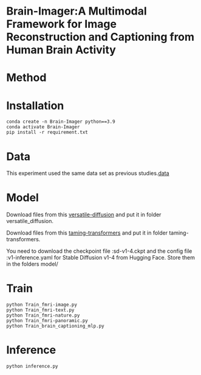# Brain-Imager:A Multimodal Framework for Image Reconstruction and Captioning from Human Brain Activity

# Method

# Installation
```
conda create -n Brain-Imager python==3.9
conda activate Brain-Imager
pip install -r requirement.txt
```
# Data
This experiment used the same data set as previous studies.[data](https://huggingface.co/datasets/pscotti/naturalscenesdataset/tree/main/webdataset_avg_split)

# Model
Download files from this [versatile-diffusion](https://huggingface.co/shi-labs/versatile-diffusion/tree/main) and put it in folder versatile_diffusion.

Download files from this [taming-transformers](https://github.com/CompVis/taming-transformers) and put it in folder taming-transformers. 

You need to download the checkpoint file :sd-v1-4.ckpt and the config file :v1-inference.yaml for Stable Diffusion v1-4 from Hugging Face. Store them in the folders model/

# Train
```
python Train_fmri-image.py
python Train_fmri-text.py
python Train_fmri-nature.py
python Train_fmri-panoramic.py
python Train_brain_captioning_mlp.py
```
# Inference
```
python inference.py
```
